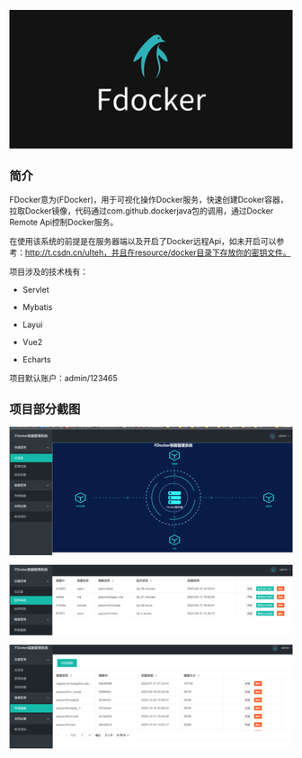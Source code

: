 ![](./img/logo.png)

## 简介

​	FDocker意为(FDocker)，用于可视化操作Docker服务，快速创建Dcoker容器，拉取Docker镜像，代码通过com.github.dockerjava包的调用，通过Docker Remote Api控制Docker服务。

在使用该系统的前提是在服务器端以及开启了Docker远程Api，如未开启可以参考：http://t.csdn.cn/uIteh，并且在resource/docker目录下存放你的密钥文件。

项目涉及的技术栈有：

- Servlet

- Mybatis

- Layui

- Vue2

- Echarts

项目默认账户：admin/123465

## 项目部分截图

![首页](./img/index.png)

![](./img/page2.png)

![](./img/page3.png)
